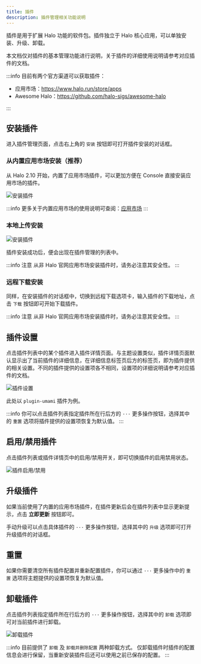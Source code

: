 ```yaml
---
title: 插件
description: 插件管理相关功能说明
---
```


插件是用于扩展 Halo 功能的软件包。插件独立于 Halo 核心应用，可以单独安装、升级、卸载。

本文档仅对插件的基本管理功能进行说明，关于插件的详细使用说明请参考对应插件的文档。

:::info
目前有两个官方渠道可以获取插件：

- 应用市场：<https://www.halo.run/store/apps>
- Awesome Halo：<https://github.com/halo-sigs/awesome-halo>

:::

## 安装插件

进入插件管理页面，点击右上角的 `安装` 按钮即可打开插件安装的对话框。

### 从内置应用市场安装（推荐）

从 Halo 2.10 开始，内置了应用市场插件，可以更加方便在 Console 直接安装应用市场的插件。

![安装插件](/img/user-guide/app-store/app-store-plugins.png)

:::info
更多关于内置应用市场的使用说明可查阅：[应用市场](./app-store.md)
:::

### 本地上传安装

![安装插件](/img/user-guide/plugins/plugin-install.png)

插件安装成功后，便会出现在插件管理的列表中。

:::info 注意
从非 Halo 官网应用市场安装插件时，请务必注意其安全性。
:::

### 远程下载安装

同样，在安装插件的对话框中，切换到远程下载选项卡，输入插件的下载地址，点击 `下载` 按钮即可开始下载插件。

:::info 注意
从非 Halo 官网应用市场安装插件时，请务必注意其安全性。
:::

## 插件设置

点击插件列表中的某个插件进入插件详情页面。与主题设置类似，插件详情页面默认显示出了当前插件的详细信息，在详细信息标签页后方的标签页，即为插件提供的相关设置。不同的插件提供的设置项各不相同，设置项的详细说明请参考对应插件的文档。

![插件设置](/img/user-guide/plugins/plugin-setting.png)

此处以 `plugin-umami` 插件为例。

:::info
你可以点击插件列表指定插件所在行后方的 `···` 更多操作按钮，选择其中的 `重置` 选项将插件提供的设置项恢复为默认值。
:::

## 启用/禁用插件

点击插件列表或插件详情页中的启用/禁用开关，即可切换插件的启用禁用状态。

![插件启用/禁用](/img/user-guide/plugins/plugin-switch.png)

## 升级插件

如果当前使用了内置的应用市场插件，在插件更新后会在插件列表中显示更新提示，点击 **立即更新** 按钮即可。

手动升级可以点击具体插件的 `···` 更多操作按钮，选择其中的 `升级` 选项即可打开升级插件的对话框。

## 重置

如果你需要清空所有插件配置并重新配置插件，你可以通过 `···` 更多操作中的 `重置` 选项将主题提供的设置项恢复为默认值。

## 卸载插件

点击插件列表指定插件所在行后方的 `···` 更多操作按钮，选择其中的 `卸载` 选项即可对当前插件进行卸载。

![卸载插件](/img/user-guide/plugins/plugin-uninstall.png)

:::info
目前提供了 `卸载` 及 `卸载并删除配置` 两种卸载方式。
仅卸载插件时插件的配置信息会进行保留，当重新安装插件后还可以使用之前已保存的配置。
:::
